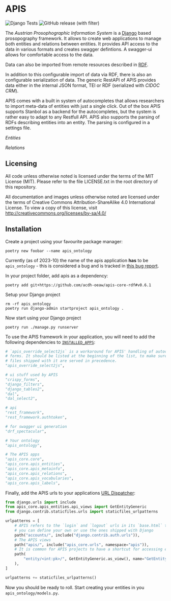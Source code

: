 APIS
====

![Django Tests](https://github.com/acdh-oeaw/apis-core-rdf/actions/workflows/django-tests.yml/badge.svg)
![GitHub release (with filter)](https://img.shields.io/github/v/release/acdh-oeaw/apis-core-rdf)

The *Austrian Prosophographic Information System* is a
[Django](https://www.djangoproject.com/) based prosopography framework. It
allows to create web applications to manage both entities and relations between
entities. It provides API access to the data in various formats and creates
swagger defintions. A swagger-ui allows for comfortable access to the data.

Data can also be imported from remote resources described in
[RDF](https://en.wikipedia.org/wiki/Resource_Description_Framework).

In addition to this configurable import of data via RDF, there is also an
configurable serialization of data. The generic RestAPI of APIS provides data
either in the internal JSON format, TEI or RDF (serialized with *CIDOC CRM*). 

APIS comes with a built in system of autocompletes that allows researchers to
import meta-data of entities with just a single click. Out of the box APIS
supports Stanbol as a backend for the autocompletes, but the system is rather
easy to adapt to any Restfull API. APIS also supports the parsing of RDFs
describing entities into an entity. The parsing is configured in a settings
file.

*Entities*

*Relations*

Licensing
---------

All code unless otherwise noted is licensed under the terms of the MIT License
(MIT). Please refer to the file LICENSE.txt in the root directory of this
repository.

All documentation and images unless otherwise noted are licensed under the
terms of Creative Commons Attribution-ShareAlike 4.0 International License. To
view a copy of this license, visit
http://creativecommons.org/licenses/by-sa/4.0/


Installation
------------

Create a project using your favourite package manager:

```shell
poetry new foobar --name apis_ontology
```

Currently (as of 2023-10) the name of the apis application **has** to be
`apis_ontology` - this is considered a bug and is tracked in [this bug
report](https://github.com/acdh-oeaw/apis-core-rdf/issues/100).

In your project folder, add apis as a dependency:

```shell
poetry add git+https://github.com/acdh-oeaw/apis-core-rdf#v0.6.1
```

Setup your Django project
```shell
rm -rf apis_ontology
poetry run django-admin startproject apis_ontology .
```

Now start using your Django project
```shell
poetry run ./manage.py runserver
```

To use the APIS framework in your application, you will need to add the following dependencies to
[`INSTALLED_APPS`](https://docs.djangoproject.com/en/4.2/ref/settings/#installed-apps):

```python
# `apis_override_select2js` is a workaround for APIS' handling of autocomplete
# forms. It should be listed at the beginning of the list, to make sure the
# files shipped with it are served in precedence.
"apis_override_select2js",

# ui stuff used by APIS
"crispy_forms",
"django_filters",
"django_tables2",
"dal",
"dal_select2",

# api
"rest_framework",
"rest_framework.authtoken",

# for swagger ui generation
"drf_spectacular",

# Your ontology
"apis_ontology",

# The APIS apps
"apis_core.core",
"apis_core.apis_entities",
"apis_core.apis_metainfo",
"apis_core.apis_relations",
"apis_core.apis_vocabularies",
"apis_core.apis_labels",

```

Finally, add the APIS urls to your applications [URL Dispatcher](https://docs.djangoproject.com/en/4.2/topics/http/urls/):
```python
from django.urls import include
from apis_core.apis_entities.api_views import GetEntityGeneric
from django.contrib.staticfiles.urls import staticfiles_urlpatterns

urlpatterns = [
    # APIS refers to the `login` and `logout` urls in its `base.html` template
    # you can define your own or use the ones shipped with Django
    path("accounts/", include("django.contrib.auth.urls")),
    # The APIS views
    path("apis/", include("apis_core.urls", namespace="apis")),
    # It is common for APIS projects to have a shortcut for accessing entities
    path(
        "entity/<int:pk>/", GetEntityGeneric.as_view(), name="GetEntityGenericRoot"
    ),
]

urlpatterns += staticfiles_urlpatterns()
```

Now you should be ready to roll. Start creating your entities in you `apis_ontology/models.py`.
